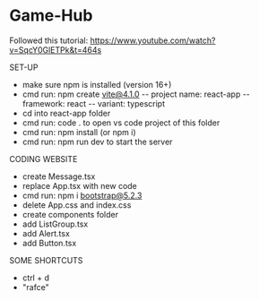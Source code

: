 # Game-Hub

Followed this tutorial:
https://www.youtube.com/watch?v=SqcY0GlETPk&t=464s

SET-UP

- make sure npm is installed (version 16+)
- cmd run: npm create vite@4.1.0
  -- project name: react-app
  -- framework: react
  -- variant: typescript
- cd into react-app folder
- cmd run: code . to open vs code project of this folder
- cmd run: npm install (or npm i)
- cmd run: npm run dev to start the server

CODING WEBSITE

- create Message.tsx
- replace App.tsx with new code
- cmd run: npm i bootstrap@5.2.3
- delete App.css and index.css
- create components folder
- add ListGroup.tsx
- add Alert.tsx
- add Button.tsx

SOME SHORTCUTS

- ctrl + d
- "rafce"
